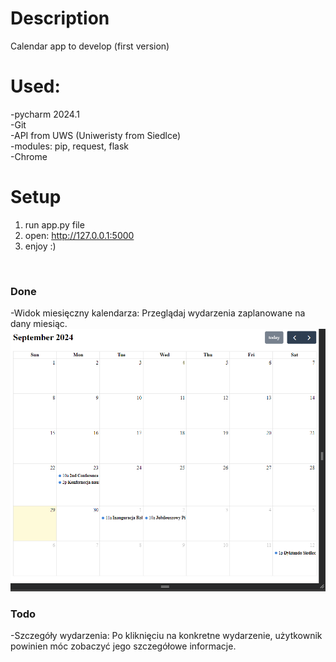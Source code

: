 # Description
Calendar app to develop (first version)
<br>

# Used:
-pycharm 2024.1 <br>
-Git <br>
-API from UWS (Uniweristy from Siedlce) <br>
-modules: pip, request, flask <br>
-Chrome

# Setup
1. run app.py file
2. open: http://127.0.0.1:5000
3. enjoy :)
 <br>
 
### Done
-Widok miesięczny kalendarza: Przeglądaj wydarzenia zaplanowane na dany miesiąc.
![podgląd](images/2024-09-29_18h29_30.png)
 
### Todo
-Szczegóły wydarzenia: Po kliknięciu na konkretne wydarzenie, użytkownik powinien móc zobaczyć jego szczegółowe informacje.
